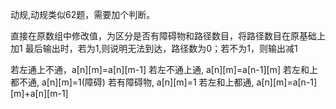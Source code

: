 动规,动规类似62题，需要加个判断。

直接在原数组中修改值，为区分是否有障碍物和路径数目，将路径数目在原基础上加1
最后输出时，若为1,则说明无法到达，路径数为0；若不为1，则输出减1

若左通上不通，a[n][m]=a[n][m-1]
若左不通上通, a[n][m]=a[n-1][m]
若左和上都不通, a[n][m]=1(障碍)
若有障碍物, a[n][m]=1
若左和上都通, a[n][m]=a[n-1][m]+a[n][m-1]

